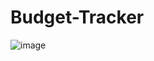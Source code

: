 # Budget-Tracker

![image](https://github.com/user-attachments/assets/b9372bfb-6d2e-405d-bb6c-09db99f85162)
